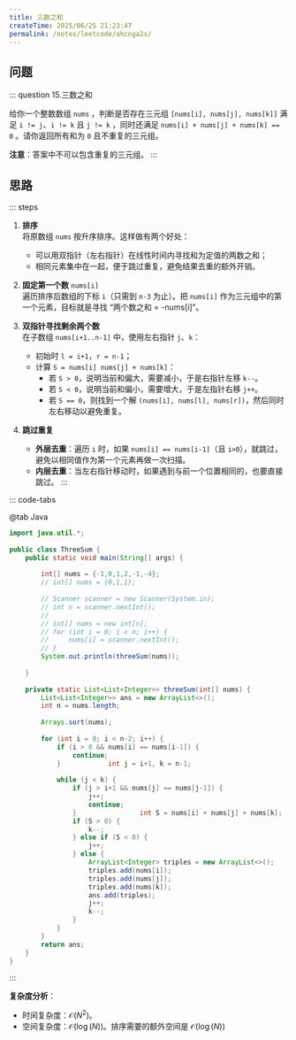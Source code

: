 ```yaml
---
title: 三数之和
createTime: 2025/06/25 21:23:47
permalink: /notes/leetcode/ahcnga2s/
---
```


## **问题**

::: question 15.三数之和

给你一个整数数组 `nums` ，判断是否存在三元组 `[nums[i], nums[j], nums[k]]` 满足 `i != j`、`i != k` 且 `j != k` ，同时还满足 `nums[i] + nums[j] + nums[k] == 0` 。请你返回所有和为 `0` 且不重复的三元组。

**注意**：答案中不可以包含重复的三元组。
:::

## **思路**

::: steps

1. **排序**  
	将原数组 `nums` 按升序排序。这样做有两个好处：
    - 可以用双指针（左右指针）在线性时间内寻找和为定值的两数之和；
    - 相同元素集中在一起，便于跳过重复，避免结果去重的额外开销。
2. **固定第一个数** `nums[i]`  
    遍历排序后数组的下标 `i`（只需到 `n-3` 为止）。把 `nums[i]` 作为三元组中的第一个元素，目标就是寻找 “两个数之和 = -nums[i]”。
3. **双指针寻找剩余两个数**  
    在子数组 `nums[i+1..n-1]` 中，使用左右指针 `j`、`k`：
    - 初始时 `l = i+1`，`r = n-1`；
    - 计算 `S = nums[i] nums[j] + nums[k]`：        
        - 若 `S > 0`，说明当前和偏大，需要减小，于是右指针左移 `k--`。
        - 若 `S < 0`，说明当前和偏小，需要增大，于是左指针右移 `j++`。
        - 若 `S == 0`，则找到一个解 `(nums[i], nums[l], nums[r])`，然后同时左右移动以避免重复。
            
4. **跳过重复**
    - **外层去重**：遍历 `i` 时，如果 `nums[i] == nums[i-1]`（且 `i>0`），就跳过，避免以相同值作为第一个元素再做一次扫描。
    - **内层去重**：当左右指针移动时，如果遇到与前一个位置相同的，也要直接跳过。
:::

::: code-tabs

@tab Java

```java
import java.util.*;  
  
public class ThreeSum {  
    public static void main(String[] args) {  
  
        int[] nums = {-1,0,1,2,-1,-4};  
        // int[] nums = {0,1,1};  
  
	    // Scanner scanner = new Scanner(System.in);  
		// int n = scanner.nextInt();  
		//  
		// int[] nums = new int[n];  
		// for (int i = 0; i < n; i++) {  
		//     nums[i] = scanner.nextInt();  
		// } 
        System.out.println(threeSum(nums));  
  
    }
    
    private static List<List<Integer>> threeSum(int[] nums) {  
        List<List<Integer>> ans = new ArrayList<>();  
        int n = nums.length;  
  
        Arrays.sort(nums);  
  
        for (int i = 0; i < n-2; i++) {  
            if (i > 0 && nums[i] == nums[i-1]) {  
                continue;  
            }            int j = i+1, k = n-1;  
  
            while (j < k) {  
                if (j > i+1 && nums[j] == nums[j-1]) {  
                    j++;  
                    continue;  
                }                int S = nums[i] + nums[j] + nums[k];  
                if (S > 0) {  
                    k--;  
                } else if (S < 0) {  
                    j++;  
                } else {  
                    ArrayList<Integer> triples = new ArrayList<>();  
                    triples.add(nums[i]);  
                    triples.add(nums[j]);  
                    triples.add(nums[k]);  
                    ans.add(triples);  
                    j++;  
                    k--;  
                }
            }
        }  
        return ans;  
    }
}
```

:::

**复杂度分析**：

- 时间复杂度：$\mathcal{O}(N^2)$。
- 空间复杂度：$\mathcal{O}(\log(N))$。排序需要的额外空间是 $\mathcal{O}(\log(N))$